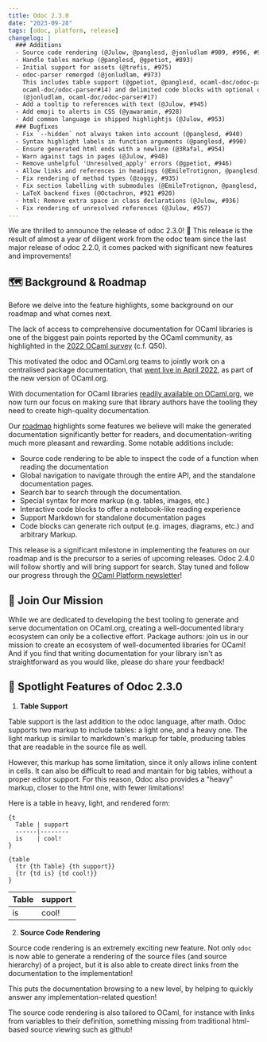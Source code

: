 ```yaml
---
title: Odoc 2.3.0
date: "2023-09-28"
tags: [odoc, platform, release]
changelog: |
  ### Additions
  - Source code rendering (@Julow, @panglesd, @jonludlam #909, #996, #993, #982)
  - Handle tables markup (@panglesd, @gpetiot, #893)
  - Initial support for assets (@trefis, #975)
  - odoc-parser remerged (@jonludlam, #973)
    This includes table support (@gpetiot, @panglesd, ocaml-doc/odoc-parser#11
    ocaml-doc/odoc-parser#14) and delimited code blocks with optional output
    (@jonludlam, ocaml-doc/odoc-parser#17)
  - Add a tooltip to references with text (@Julow, #945)
  - Add emoji to alerts in CSS (@yawaramin, #928)
  - Add common language in shipped highlightjs (@Julow, #953)
  ### Bugfixes
  - Fix `--hidden` not always taken into account (@panglesd, #940)
  - Syntax highlight labels in function arguments (@panglesd, #990)
  - Ensure generated html ends with a newline (@3Rafal, #954)
  - Warn against tags in pages (@Julow, #948) 
  - Remove unhelpful 'Unresolved_apply' errors (@gpetiot, #946)
  - Allow links and references in headings (@EmileTrotignon, @panglesd, #942)
  - Fix rendering of method types (@zoggy, #935)
  - Fix section labelling with submodules (@EmileTrotignon, @panglesd, #931)
  - LaTeX backend fixes (@Octachron, #921 #920)
  - html: Remove extra space in class declarations (@Julow, #936)
  - Fix rendering of unresolved references (@Julow, #957)
---
```


We are thrilled to announce the release of odoc 2.3.0! 🎉 This release is the result of almost a year of diligent work from the odoc team since the last major release of odoc 2.2.0, it comes packed with significant new features and improvements!

## 🗺️ Background & Roadmap

Before we delve into the feature highlights, some background on our roadmap and what comes next.

The lack of access to comprehensive documentation for OCaml libraries is one of the biggest pain points reported by the OCaml community, as highlighted in the [2022 OCaml survey](https://ocaml-sf.org/docs/2022/ocaml-user-survey-2022.pdf) (c.f. Q50).

This motivated the odoc and OCaml.org teams to jointly work on a centralised package documentation, that [went live in April 2022](https://discuss.ocaml.org/t/v3-ocaml-org-we-are-live/9747), as part of the new version of OCaml.org.

With documentation for OCaml libraries [readily available on OCaml.org](https://ocaml.org/packages), we now turn our focus on making sure that library authors have the tooling they need to create high-quality documentation.

Our [roadmap](https://github.com/ocaml/odoc/blob/master/ROADMAP.md) highlights some features we believe will make the generated documentation significantly better for readers, and documentation-writing much more pleasant and rewarding. Some notable additions include:

- Source code rendering to be able to inspect the code of a function when reading the documentation
- Global navigation to navigate through the entire API, and the standalone documentation pages.
- Search bar to search through the documentation.
- Special syntax for more markup (e.g. tables, images, etc.)
- Interactive code blocks to offer a notebook-like reading experience
- Support Markdown for standalone documentation pages
- Code blocks can generate rich output (e.g. images, diagrams, etc.) and arbitrary Markup.

This release is a significant milestone in implementing the features on our roadmap and is the precursor to a series of upcoming releases. Odoc 2.4.0 will follow shortly and will bring support for search. Stay tuned and follow our progress through the [OCaml Platform newsletter](https://discuss.ocaml.org/tag/platform-newsletter)!

## 🤝 Join Our Mission

While we are dedicated to developing the best tooling to generate and serve documentation on OCaml.org, creating a well-documented library ecosystem can only be a collective effort. Package authors: join us in our mission to create an ecosystem of well-documented libraries for OCaml! And if you find that writing documentation for your library isn't as straightforward as you would like, please do share your feedback!

## 🌟 Spotlight Features of Odoc 2.3.0

1. **Table Support**

  Table support is the last addition to the odoc language, after
  math. Odoc supports two markup to include tables: a light one, and a
  heavy one. The light markup is similar to markdown's markup for table,
  producing tables that are readable in the source file as
  well.

  However, this markup has some limitation, since it only allows inline
  content in cells. It can also be difficult to read and mantain for big
  tables, without a proper editor support. For this reason, Odoc also
  provides a "heavy" markup, closer to the html one, with fewer limitations!

  Here is a table in heavy, light, and rendered form:

  ```
  {t
    Table | support
    ------|--------
    is    | cool!
  }
  ```
  ```
  {table
    {tr {th Table} {th support}}
    {tr {td is} {td cool!}}
  }
  ```

  Table | support
  ------|--------
  is    | cool!

2. **Source Code Rendering**

  Source code rendering is an extremely exciting new feature. Not only
  `odoc` is now able to generate a rendering of the source files (and
  source hierarchy) of a project, but it is also able to create direct
  links from the documentation to the implementation!

  This puts the documentation browsing to a new level, by helping to
  quickly answer any implementation-related question!

  The source code rendering is also tailored to OCaml, for instance with
  links from variables to their definition, something missing from
  traditional html-based source viewing such as github!
